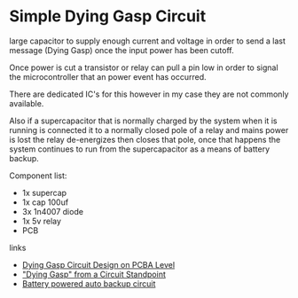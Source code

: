 # Simple Dying Gasp Circuit

large capacitor to supply enough current and voltage in order to send a last message (Dying Gasp) once the input power has been cutoff.

Once power is cut a transistor or relay can pull a pin low in order to signal the microcontroller that an power event has occurred.

There are dedicated IC's for this however in my case they are not commonly available.

Also if a supercapacitor that is normally charged by the system when it is running is connected it to a normally closed pole of a relay and mains power is lost the relay de-energizes then closes that pole, once that happens the system continues to run from the supercapacitor as a means of battery backup.

Component list:
- 1x supercap
- 1x cap 100uf
- 3x 1n4007 diode
- 1x 5v relay
- PCB

links
- [Dying Gasp Circuit Design on PCBA Level](https://medium.com/a-hardware-engineers-job-record/dying-gasp-circuit-design-on-pcba-level-27c6f9ecaead)
- ["Dying Gasp" from a Circuit Standpoint](https://www.mathscinotes.com/2011/02/dying-gasp-from-a-circuit-standpoint/)
- [Battery powered auto backup circuit](https://www.gadgetronicx.com/battery-auto-backup-circuit-dc/)